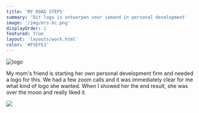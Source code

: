 ```yaml
---
title: 'MY ROAD STEPS'
summary: 'Dit logo is ontworpen voor iemand in personal development'
image: '/img/mrs-bc.png'
displayOrder: 1
featured: true
layout: 'layouts/work.html'
color: '#F5EFE2'
---
```


![logo](/img/logo/mrs.png)

My mom's friend is starting her own personal development firm and needed a logo for this. We had a few zoom calls and it was immediately clear for me what kind of logo she wanted. When I showed her the end result, she was over the moon and really liked it.

<div class="charter">
  <img src="/img/mrs-notebook.png">
</div>
